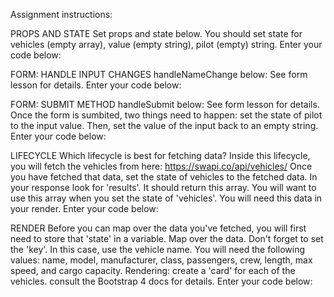 Assignment instructions:

  PROPS AND STATE
  Set props and state below.
  You should set state for vehicles (empty array), value (empty string), pilot (empty) string.
  Enter your code below:

  FORM: HANDLE INPUT CHANGES
  handleNameChange below:
  See form lesson for details.
  Enter your code below:

  FORM: SUBMIT METHOD
  handleSubmit below:
  See form lesson for details.
  Once the form is sumbited, two things need to happen: set the state of pilot to the input value.
  Then, set the value of the input back to an empty string.
  Enter your code below:

  LIFECYCLE
  Which lifecycle is best for fetching data?
  Inside this lifecycle, you will fetch the vehicles from here: https://swapi.co/api/vehicles/
  Once you have fetched that data, set the state of vehicles to the fetched data.
  In your response look for 'results'. It should return this array.
  You will want to use this array when you set the state of 'vehicles'. You will need this data in your render.
  Enter your code below:

  RENDER
  Before you can map over the data you've fetched, you will first need to store that 'state' in a variable.
  Map over the data.
  Don't forget to set the 'key'. In this case, use the vehicle name.
  You will need the following values: name, model, manufacturer, class, passengers, crew, length, max speed, and cargo capacity.
  Rendering: create a 'card' for each of the vehicles. consult the Bootstrap 4 docs for details.
  Enter your code below:
